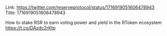 Link:  https://twitter.com/reserveprotocol/status/1716919051606478943
Title: 1716919051606478943

How to stake RSR to earn voting power and yield in the RToken ecosystem https://t.co/DAzdc2rKtp